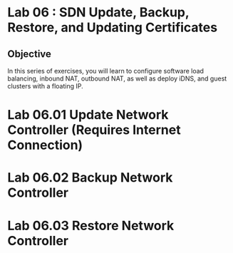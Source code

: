# Lab 06 : SDN Update, Backup, Restore, and Updating Certificates

## Objective

In this series of exercises, you will learn to configure software load balancing, inbound NAT, outbound NAT, as well as deploy iDNS, and guest clusters with a floating IP.

# Lab 06.01 Update Network Controller (Requires Internet Connection)

# Lab 06.02 Backup Network Controller

# Lab 06.03 Restore Network Controller


